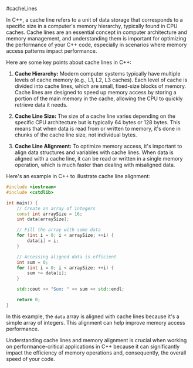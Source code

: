 #cacheLines

In C++, a cache line refers to a unit of data storage that corresponds to a specific size in a computer's memory hierarchy, typically found in CPU caches. Cache lines are an essential concept in computer architecture and memory management, and understanding them is important for optimizing the performance of your C++ code, especially in scenarios where memory access patterns impact performance.

Here are some key points about cache lines in C++:

1. **Cache Hierarchy:** Modern computer systems typically have multiple levels of cache memory (e.g., L1, L2, L3 caches). Each level of cache is divided into cache lines, which are small, fixed-size blocks of memory. Cache lines are designed to speed up memory access by storing a portion of the main memory in the cache, allowing the CPU to quickly retrieve data it needs.

2. **Cache Line Size:** The size of a cache line varies depending on the specific CPU architecture but is typically 64 bytes or 128 bytes. This means that when data is read from or written to memory, it's done in chunks of the cache line size, not individual bytes.

3. **Cache Line Alignment:** To optimize memory access, it's important to align data structures and variables with cache lines. When data is aligned with a cache line, it can be read or written in a single memory operation, which is much faster than dealing with misaligned data.

Here's an example in C++ to illustrate cache line alignment:

```cpp
#include <iostream>
#include <cstdlib>

int main() {
    // Create an array of integers
    const int arraySize = 16;
    int data[arraySize];

    // Fill the array with some data
    for (int i = 0; i < arraySize; ++i) {
        data[i] = i;
    }

    // Accessing aligned data is efficient
    int sum = 0;
    for (int i = 0; i < arraySize; ++i) {
        sum += data[i];
    }

    std::cout << "Sum: " << sum << std::endl;

    return 0;
}
```

In this example, the `data` array is aligned with cache lines because it's a simple array of integers. This alignment can help improve memory access performance.

Understanding cache lines and memory alignment is crucial when working on performance-critical applications in C++ because it can significantly impact the efficiency of memory operations and, consequently, the overall speed of your code.